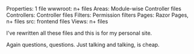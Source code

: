 Properties: 1 file
wwwroot: n+ files
Areas: Module-wise Controller files
Controllers: Controller files
Filters: Permission filters
Pages: Razor Pages, n+ files
src: frontend files
Views: n+ files

I've rewritten all these files and this is for my personal site.

Again questions, questions. Just talking and talking, is cheap.
